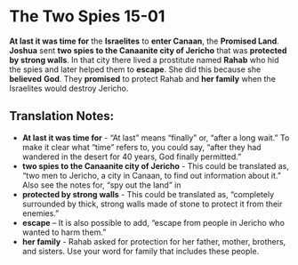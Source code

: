 The Two Spies 15-01
=====================


**At last it was time for** the **Israelites** to **enter Canaan**, the
**Promised Land**.  **Joshua** sent **two spies to the Canaanite city
of Jericho** that was **protected by strong walls**. In that city there
lived a prostitute named **Rahab** who hid the spies and later helped
them to **escape**. She did this because she **believed** **God**. They
**promised** to protect Rahab and **her family** when the Israelites
would destroy Jericho.

Translation Notes:
------------------

-   **At last it was time for** - “At last” means “finally” or,
“after a
    long wait.” To make it clear what “time” refers to, you
    could say, “after they had wandered in the desert for 40 years,
    God finally permitted.”
-   **two spies to the Canaanite city of Jericho** - This could be
    translated as, “two men to Jericho, a city in Canaan, to find
    out information about it.” Also see the notes for, “spy out the
    land” in
-   **protected by strong walls** - This could be translated as,
    “completely surrounded by thick, strong walls made of stone to
    protect it from their enemies.”
-   **escape** – It is also possible to add, “escape from people in
    Jericho who wanted to harm them.”
-   **her family** - Rahab asked for protection for her father, mother,
    brothers, and sisters. Use your word for family that includes
    these people.

